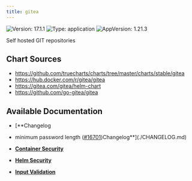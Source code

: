 ```yaml
---
title: gitea
---
```


![Version: 17.1.1](https://img.shields.io/badge/Version-17.1.1-informational?style=flat-square) ![Type: application](https://img.shields.io/badge/Type-application-informational?style=flat-square) ![AppVersion: 1.21.3](https://img.shields.io/badge/AppVersion-1.21.3-informational?style=flat-square)

Self hosted GIT repositories

## Chart Sources

- https://github.com/truecharts/charts/tree/master/charts/stable/gitea
- https://hub.docker.com/r/gitea/gitea
- https://gitea.com/gitea/helm-chart
- https://github.com/go-gitea/gitea

## Available Documentation

- [\*\*Changelog
- minimum password length ([#16701](https://github.com/truecharts/charts/issues/16701))Changelog\*\*](./CHANGELOG.md)

- [**Container Security**](./container-security.md)

- [**Helm Security**](./helm-security.md)

- [**Input Validation**](./validation.md)
